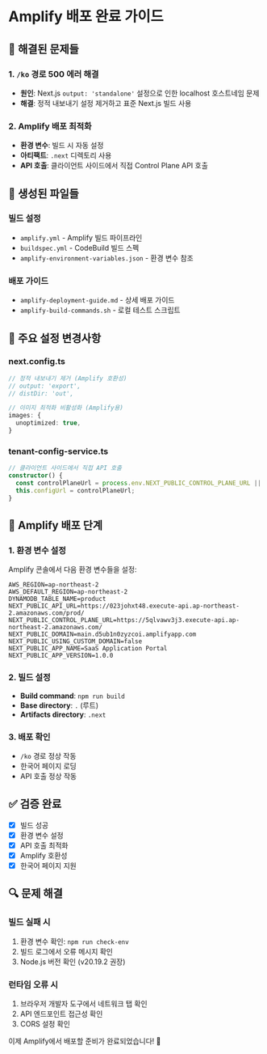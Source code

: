 # Amplify 배포 완료 가이드

## 🎯 해결된 문제들

### 1. `/ko` 경로 500 에러 해결
- **원인**: Next.js `output: 'standalone'` 설정으로 인한 localhost 호스트네임 문제
- **해결**: 정적 내보내기 설정 제거하고 표준 Next.js 빌드 사용

### 2. Amplify 배포 최적화
- **환경 변수**: 빌드 시 자동 설정
- **아티팩트**: `.next` 디렉토리 사용
- **API 호출**: 클라이언트 사이드에서 직접 Control Plane API 호출

## 📁 생성된 파일들

### 빌드 설정
- `amplify.yml` - Amplify 빌드 파이프라인
- `buildspec.yml` - CodeBuild 빌드 스펙
- `amplify-environment-variables.json` - 환경 변수 참조

### 배포 가이드
- `amplify-deployment-guide.md` - 상세 배포 가이드
- `amplify-build-commands.sh` - 로컬 테스트 스크립트

## 🔧 주요 설정 변경사항

### next.config.ts
```typescript
// 정적 내보내기 제거 (Amplify 호환성)
// output: 'export',
// distDir: 'out',

// 이미지 최적화 비활성화 (Amplify용)
images: {
  unoptimized: true,
}
```

### tenant-config-service.ts
```typescript
// 클라이언트 사이드에서 직접 API 호출
constructor() {
  const controlPlaneUrl = process.env.NEXT_PUBLIC_CONTROL_PLANE_URL || 'https://5qlvawv3j3.execute-api.ap-northeast-2.amazonaws.com/';
  this.configUrl = controlPlaneUrl;
}
```

## 🚀 Amplify 배포 단계

### 1. 환경 변수 설정
Amplify 콘솔에서 다음 환경 변수들을 설정:

```
AWS_REGION=ap-northeast-2
AWS_DEFAULT_REGION=ap-northeast-2
DYNAMODB_TABLE_NAME=product
NEXT_PUBLIC_API_URL=https://023johxt48.execute-api.ap-northeast-2.amazonaws.com/prod/
NEXT_PUBLIC_CONTROL_PLANE_URL=https://5qlvawv3j3.execute-api.ap-northeast-2.amazonaws.com/
NEXT_PUBLIC_DOMAIN=main.d5ub1n0zyzcoi.amplifyapp.com
NEXT_PUBLIC_USING_CUSTOM_DOMAIN=false
NEXT_PUBLIC_APP_NAME=SaaS Application Portal
NEXT_PUBLIC_APP_VERSION=1.0.0
```

### 2. 빌드 설정
- **Build command**: `npm run build`
- **Base directory**: `.` (루트)
- **Artifacts directory**: `.next`

### 3. 배포 확인
- `/ko` 경로 정상 작동
- 한국어 페이지 로딩
- API 호출 정상 작동

## ✅ 검증 완료

- [x] 빌드 성공
- [x] 환경 변수 설정
- [x] API 호출 최적화
- [x] Amplify 호환성
- [x] 한국어 페이지 지원

## 🔍 문제 해결

### 빌드 실패 시
1. 환경 변수 확인: `npm run check-env`
2. 빌드 로그에서 오류 메시지 확인
3. Node.js 버전 확인 (v20.19.2 권장)

### 런타임 오류 시
1. 브라우저 개발자 도구에서 네트워크 탭 확인
2. API 엔드포인트 접근성 확인
3. CORS 설정 확인

이제 Amplify에서 배포할 준비가 완료되었습니다! 🎉
